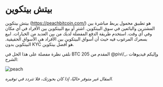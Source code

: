 # بيتش بيتكوين

بيتش بيتكوين (https://peachbitcoin.com/) هو تطبيق محمول يربط مباشرة بين المشترين والبائعين في سوق البيتكوين. اشترِ أو بيع البيتكوين بين الأفراد في أي مكان وفي أي وقت. استخدم طريقة الدفع المفضلة لديك من بين العديد من الخيارات. ابيع بسعرك المرغوب فيه حيث أن أسواق البيتكوين بين الأفراد هي الأسواق الحقيقية. البيتكوين بدون KYC هو أفضل بيتكوين.

نلقي نظرة مفصلة على هذا الحل في BTC 205 المقدم من @pivi/\_، وإليكم فيديوهات الشرح:

![peach](https://youtu.be/ziwhv9KqVkM)

_المقال غير متوفر حاليًا، إذا كان بحوزتك، فلا تتردد في توفيره._
